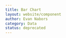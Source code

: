 ```yaml
---
title: Bar Chart
layout: website/component
author: Evan Nabors
category: Data
status: deprecated
---
```

